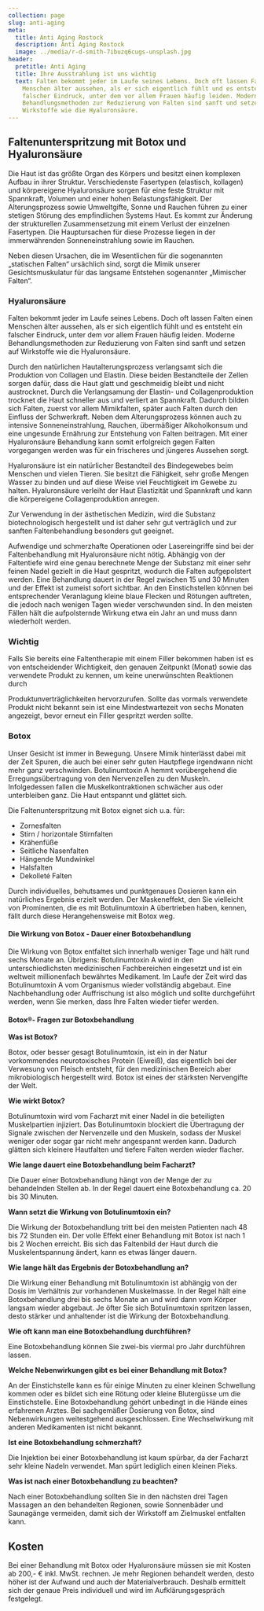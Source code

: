 ```yaml
---
collection: page
slug: anti-aging
meta:
  title: Anti Aging Rostock
  description: Anti Aging Rostock
  image: ../media/r-d-smith-7ibuzq6cugs-unsplash.jpg
header:
  pretitle: Anti Aging
  title: Ihre Ausstrahlung ist uns wichtig
  text: Falten bekommt jeder im Laufe seines Lebens. Doch oft lassen Falten einen
    Menschen älter aussehen, als er sich eigentlich fühlt und es entsteht ein
    falscher Eindruck, unter dem vor allem Frauen häufig leiden. Moderne
    Behandlungsmethoden zur Reduzierung von Falten sind sanft und setzen auf
    Wirkstoffe wie die Hyaluronsäure.
---
```

## Faltenunterspritzung mit Botox und Hyaluronsäure

Die Haut ist das größte Organ des Körpers und besitzt einen komplexen Aufbau in ihrer Struktur. Verschiedenste Fasertypen (elastisch, kollagen) und körpereigene Hyaluronsäure sorgen für eine feste Struktur mit Spannkraft, Volumen und einer hohen Belastungsfähigkeit. Der Alterungsprozess sowie Umweltgifte, Sonne und Rauchen führen zu einer stetigen Störung des empfindlichen Systems Haut. Es kommt zur Änderung der strukturellen Zusammensetzung mit einem Verlust der einzelnen Fasertypen. Die Hauptursachen für diese Prozesse liegen in der immerwährenden Sonneneinstrahlung sowie im Rauchen. 

Neben diesen Ursachen, die im Wesentlichen für die sogenannten „statischen Falten“ ursächlich sind, sorgt die Mimik unserer Gesichtsmuskulatur für das langsame Entstehen sogenannter „Mimischer Falten“. 

### Hyaluronsäure

Falten bekommt jeder im Laufe seines Lebens. Doch oft lassen Falten einen Menschen älter aussehen, als er sich eigentlich fühlt und es entsteht ein falscher Eindruck, unter dem vor allem Frauen häufig leiden. Moderne Behandlungsmethoden zur Reduzierung von Falten sind sanft und setzen auf Wirkstoffe wie die Hyaluronsäure. 

Durch den natürlichen Hautalterungsprozess verlangsamt sich die Produktion von Collagen und Elastin. Diese beiden Bestandteile der Zellen sorgen dafür, dass die Haut glatt und geschmeidig bleibt und nicht austrocknet. Durch die Verlangsamung der Elastin- und Collagenproduktion trocknet die Haut schneller aus und verliert an Spannkraft. Dadurch bilden sich Falten, zuerst vor allem Mimikfalten, später auch Falten durch den Einfluss der Schwerkraft. Neben dem Alterungsprozess können auch zu intensive Sonneneinstrahlung, Rauchen, übermäßiger Alkoholkonsum und eine ungesunde Ernährung zur Entstehung von Falten beitragen. Mit einer Hyaluronsäure Behandlung kann somit erfolgreich gegen Falten vorgegangen werden was für ein frischeres und jüngeres Aussehen sorgt. 

Hyaluronsäure ist ein natürlicher Bestandteil des Bindegewebes beim Menschen und vielen Tieren. Sie besitzt die Fähigkeit, sehr große Mengen Wasser zu binden und auf diese Weise viel Feuchtigkeit im Gewebe zu halten. Hyaluronsäure verleiht der Haut Elastizität und Spannkraft und kann die körpereigene Collagenproduktion anregen.

Zur Verwendung in der ästhetischen Medizin, wird die Substanz biotechnologisch hergestellt und ist daher sehr gut verträglich und zur sanften Faltenbehandlung besonders gut geeignet. 

Aufwendige und schmerzhafte Operationen oder Lasereingriffe sind bei der Faltenbehandlung mit Hyaluronsäure nicht nötig. Abhängig von der Faltentiefe wird eine genau berechnete Menge der Substanz mit einer sehr feinen Nadel gezielt in die Haut gespritzt, wodurch die Falten aufgepolstert werden. Eine Behandlung dauert in der Regel zwischen 15 und 30 Minuten und der Effekt ist zumeist sofort sichtbar. An den Einstichstellen können bei entsprechender Veranlagung kleine blaue Flecken und Rötungen auftreten, die jedoch nach wenigen Tagen wieder verschwunden sind. In den meisten Fällen hält die aufpolsternde Wirkung etwa ein Jahr an und muss dann wiederholt werden. 

### Wichtig

Falls Sie bereits eine Faltentherapie mit einem Filler bekommen haben ist es von entscheidender Wichtigkeit, den genauen Zeitpunkt (Monat) sowie das verwendete Produkt zu kennen, um keine unerwünschten Reaktionen durch 

Produktunverträglichkeiten hervorzurufen. Sollte das vormals verwendete Produkt nicht bekannt sein ist eine Mindestwartezeit von sechs Monaten angezeigt, bevor erneut ein Filler gespritzt werden sollte. 

### Botox

Unser Gesicht ist immer in Bewegung. Unsere Mimik hinterlässt dabei mit der Zeit Spuren, die auch bei einer sehr guten Hautpflege irgendwann nicht mehr ganz verschwinden. Botulinumtoxin A hemmt vorübergehend die Erregungsübertragung von den Nervenzellen zu den Muskeln. Infolgedessen fallen die Muskelkontraktionen schwächer aus oder unterbleiben ganz. Die Haut entspannt und glättet sich. 

Die Faltenunterspritzung mit Botox eignet sich u.a. für: 

* Zornesfalten 
* Stirn / horizontale Stirnfalten 
* Krähenfüße 
* Seitliche Nasenfalten 
* Hängende Mundwinkel 
* Halsfalten
* Dekolleté Falten 

Durch individuelles, behutsames und punktgenaues Dosieren kann ein natürliches Ergebnis erzielt werden. Der Maskeneffekt, den Sie vielleicht von Prominenten, die es mit Botulinumtoxin A übertrieben haben, kennen, fällt durch diese Herangehensweise mit Botox weg. 

#### Die Wirkung von Botox - Dauer einer Botoxbehandlung 

Die Wirkung von Botox entfaltet sich innerhalb weniger Tage und hält rund sechs Monate an. Übrigens: Botulinumtoxin A wird in den unterschiedlichsten medizinischen Fachbereichen eingesetzt und ist ein weltweit millionenfach bewährtes Medikament. Im Laufe der Zeit wird das Botulinumtoxin A vom Organismus wieder vollständig abgebaut. Eine Nachbehandlung oder Auffrischung ist also möglich und sollte durchgeführt werden, wenn Sie merken, dass Ihre Falten wieder tiefer werden. 

#### Botox®- Fragen zur Botoxbehandlung 

**Was ist Botox?**

Botox, oder besser gesagt Botulinumtoxin, ist ein in der Natur vorkommendes neurotoxisches Protein (Eiweiß), das eigentlich bei der Verwesung von Fleisch entsteht, für den medizinischen Bereich aber mikrobiologisch hergestellt wird. Botox ist eines der stärksten Nervengifte der Welt. 

**Wie wirkt Botox?** 

Botulinumtoxin wird vom Facharzt mit einer Nadel in die beteiligten Muskelpartien injiziert. Das Botulinumtoxin blockiert die Übertragung der Signale zwischen der Nervenzelle und den Muskeln, sodass der Muskel weniger oder sogar gar nicht mehr angespannt werden kann. Dadurch glätten sich kleinere Hautfalten und tiefere Falten werden wieder flacher. 

**Wie lange dauert eine Botoxbehandlung beim Facharzt?** 

Die Dauer einer Botoxbehandlung hängt von der Menge der zu behandelnden Stellen ab. In der Regel dauert eine Botoxbehandlung ca. 20 bis 30 Minuten. 

**Wann setzt die Wirkung von Botulinumtoxin ein?** 

Die Wirkung der Botoxbehandlung tritt bei den meisten Patienten nach 48 bis 72 Stunden ein. Der volle Effekt einer Behandlung mit Botox ist nach 1 bis 2 Wochen erreicht. Bis sich das Faltenbild der Haut durch die Muskelentspannung ändert, kann es etwas länger dauern. 

**Wie lange hält das Ergebnis der Botoxbehandlung an?** 

Die Wirkung einer Behandlung mit Botulinumtoxin ist abhängig von der Dosis im Verhältnis zur vorhandenen Muskelmasse. In der Regel hält eine Botoxbehandlung drei bis sechs Monate an und wird dann vom Körper langsam wieder abgebaut. Je öfter Sie sich Botulinumtoxin spritzen lassen, desto stärker und anhaltender ist die Wirkung der Botoxbehandlung.

**Wie oft kann man eine Botoxbehandlung durchführen?** 

Eine Botoxbehandlung können Sie zwei-bis viermal pro Jahr durchführen lassen. 

**Welche Nebenwirkungen gibt es bei einer Behandlung mit Botox?** 

An der Einstichstelle kann es für einige Minuten zu einer kleinen Schwellung kommen oder es bildet sich eine Rötung oder kleine Blutergüsse um die Einstichstelle. Eine Botoxbehandlung gehört unbedingt in die Hände eines erfahrenen Arztes. Bei sachgemäßer Dosierung von Botox, sind Nebenwirkungen weitestgehend ausgeschlossen. Eine Wechselwirkung mit anderen Medikamenten ist nicht bekannt. 

**Ist eine Botoxbehandlung schmerzhaft?** 

Die Injektion bei einer Botoxbehandlung ist kaum spürbar, da der Facharzt sehr kleine Nadeln verwendet. Man spürt lediglich einen kleinen Pieks. 

**Was ist nach einer Botoxbehandlung zu beachten?**

Nach einer Botoxbehandlung sollten Sie in den nächsten drei Tagen Massagen an den behandelten Regionen, sowie Sonnenbäder und Saunagänge vermeiden, damit sich der Wirkstoff am Zielmuskel entfalten kann. 

## Kosten

Bei einer Behandlung mit Botox oder Hyaluronsäure müssen sie mit Kosten ab 200,- € inkl. MwSt. rechnen. Je mehr Regionen behandelt werden, desto höher ist der Aufwand und auch der Materialverbrauch. Deshalb ermittelt sich der genaue Preis individuell und wird im Aufklärungsgespräch festgelegt.